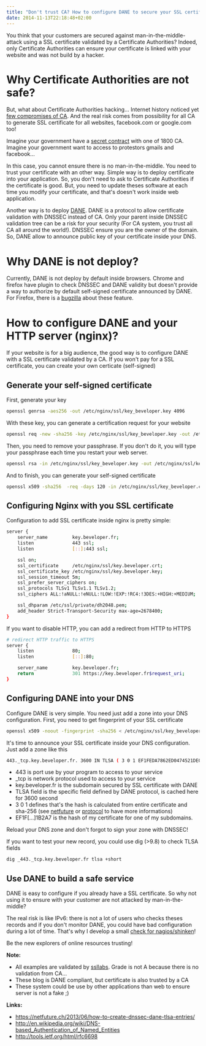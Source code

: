 ```yaml
---
title: "Don't trust CA? How to configure DANE to secure your SSL certificate"
date: 2014-11-13T22:18:48+02:00
---
```


You think that your customers are secured against man-in-the-middle-attack using a SSL certificate validated by a Certificate Authorities? Indeed, only Certificate Authorities can ensure your certificate is linked with your website and was not build by a hacker.

Why Certificate Authorities are not safe?
=========================================

But, what about Certificate Authorities hacking... Internet history noticed yet [few compromises of CA](http://en.wikipedia.org/wiki/Certificate_authority#CA_compromise). And the real risk comes from possibility for all CA to generate SSL certificate for all websites, facebook.com or google.com too!

Imagine your government have a [secret contract](http://arabcrunch.com/2011/09/wikileaks-microsoft-accused-in-helping-bin-ali-monitor-tunisians-corruption-stifling-open-source.html) with one of 1800 CA. Imagine your government want to access to protestors gmails and facebook...

In this case, you cannot ensure there is no man-in-the-middle. You need to trust your certificate with an other way.
Simple way is to deploy certificate into your application. So, you don't need to ask to Certificate Authorities if the certificate is good. But, you need to update theses software at each time you modify your certificate, and that's doesn't work inside web application.

Another way is to deploy [DANE](http://en.wikipedia.org/wiki/DNS-based_Authentication_of_Named_Entities). DANE is a protocol to allow certificate validation with DNSSEC instead of CA. Only your parent inside DNSSEC validation tree can be a risk for your security (For CA system, you trust all CA all around the world!).
DNSSEC ensure you are the owner of the domain. So, DANE allow to announce public key of your certificate inside your DNS.

Why DANE is not deploy?
=======================

Currently, DANE is not deploy by default inside browsers. Chrome and firefox have plugin to check DNSSEC and DANE validity but doesn't provide a way to authorize by default self-signed certificate announced by DANE.
For Firefox, there is a [bugzilla](https://bugzilla.mozilla.org/show_bug.cgi?id=672600) about these feature.

How to configure DANE and your HTTP server (nginx)?
===================================================

If your website is for a big audience, the good way is to configure DANE with a SSL certificate validated by a CA. If you won't pay for a SSL certificate, you can create your own certicate (self-signed)

## Generate your self-signed certificate

First, generate your key
```bash
openssl genrsa -aes256 -out /etc/nginx/ssl/key_beveloper.key 4096
```

With these key, you can generate a certification request for your website
```bash
openssl req -new -sha256 -key /etc/nginx/ssl/key_beveloper.key -out /etc/nginx/ssl/key_beveloper.csr
```

Then, you need to remove your passphrase. If you don't do it, you will type your passphrase each time you restart your web server.
```bash
openssl rsa -in /etc/nginx/ssl/key_beveloper.key -out /etc/nginx/ssl/key_beveloper.key
```

And to finish, you can generate your self-signed certificate
```bash
openssl x509 -sha256  -req -days 120 -in /etc/nginx/ssl/key_beveloper.csr -signkey  /etc/nginx/ssl/key_beveloper.key -out  /etc/nginx/ssl/key_beveloper.crt
```

## Configuring Nginx with you SSL certificate

Configuration to add SSL certificate inside nginx is pretty simple:
```bash
server {
    server_name         key.beveloper.fr;
    listen              443 ssl;
    listen              [::]:443 ssl;

    ssl on;
    ssl_certificate     /etc/nginx/ssl/key.beveloper.crt;
    ssl_certificate_key /etc/nginx/ssl/key.beveloper.key;
    ssl_session_timeout 5m;
    ssl_prefer_server_ciphers on;
    ssl_protocols TLSv1 TLSv1.1 TLSv1.2;
    ssl_ciphers ALL:!aNULL:!eNULL:!LOW:!EXP:!RC4:!3DES:+HIGH:+MEDIUM;

    ssl_dhparam /etc/ssl/private/dh2048.pem;
    add_header Strict-Transport-Security max-age=2678400;
}
```

If you want to disable HTTP, you can add a redirect from HTTP to HTTPS
```bash
# redirect HTTP traffic to HTTPS
server {
    listen              80;
    listen              [::]:80;

    server_name         key.beveloper.fr;
    return              301 https://key.beveloper.fr$request_uri;
}
```

## Configuring DANE into your DNS

Configure DANE is very simple. You need just add a zone into your DNS configuration.
First, you need to get fingerprint of your SSL certificate
```bash
openssl x509 -noout -fingerprint -sha256 < /etc/nginx/ssl/key_beveloper.crt | tr -d :
```

It's time to announce your SSL certificate inside your DNS configuration.
Just add a zone like this
```bash
443._tcp.key.beveloper.fr. 3600 IN TLSA ( 3 0 1 EF1FEDA7862ED0474521DE0C7CDF25A27DB9A1E99129423D0BB0D6C2B621B2A7)
```

* 443 is port use by your program to access to your service
* _tcp is network protocol used to access to your service
* key.beveloper.fr is the subdomain secured by SSL certificate with DANE 
* TLSA field is the specific field defined by DANE protocol, is cached here for 3600 second
* 3 0 1 defines that's the hash is calculated from entire certificate and sha-256 (see [netfuture](http://en.wikipedia.org/wiki/DNS-based_Authentication_of_Named_Entities) or [protocol](http://tools.ietf.org/html/rfc6698) to have more informations)
* EF1F[...]1B2A7 is the hash of my certificate for one of my subdomains.

Reload your DNS zone and don't forgot to sign your zone with DNSSEC!

If you want to test your new record, you could use dig (>9.8) to check TLSA fields
```bash
dig _443._tcp.key.beveloper.fr tlsa +short
```

## Use DANE to build a safe service

DANE is easy to configure if you already have a SSL certificate. So why not using it to ensure with your customer are not attacked by man-in-the-middle?

The real risk is like IPv6: there is not a lot of users who checks theses records and if you don't monitor DANE, you could have bad configuration during a lot of time. That's why I develop a small [check for nagios/shinken](https://github.com/VincentCasse/check_dane_certificate)!

Be the new explorers of online resources trusting!

__Note:__
* All examples are validated by [ssllabs](https://www.ssllabs.com/). Grade is not A because there is no validation from CA...
* These blog is DANE compliant, but certificate is also trusted by a CA
* These system could be use by other applications than web to ensure server is not a fake ;)

__Links:__
* https://netfuture.ch/2013/06/how-to-create-dnssec-dane-tlsa-entries/
* http://en.wikipedia.org/wiki/DNS-based_Authentication_of_Named_Entities
* http://tools.ietf.org/html/rfc6698